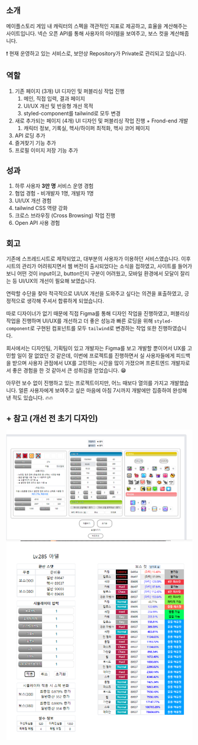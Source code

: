 ## 소개

메이플스토리 게임 내 캐릭터의 스펙을 객관적인 지표로 제공하고, 효율을 계산해주는 사이트입니다.
넥슨 오픈 API를 통해 사용자의 아이템을 보여주고, 보스 컷을 계산해줍니다.

❗️ 현재 운영하고 있는 서비스로, 보안상 Repository가 Private로 관리되고 있습니다.

## 역할

1. 기존 페이지 (3개) UI 디자인 및 퍼블리싱 작업 진행
   1. 메인, 직접 입력, 결과 페이지
   2. UI/UX 개선 및 반응형 개선 목적
   3. styled-component를 tailwind로 모두 변경
2. 새로 추가되는 페이지 (4개) UI 디자인 및 퍼블리싱 작업 진행 + Frond-end 개발
   1. 캐릭터 정보, 기록실, 헥사/하이퍼 최적화, 헥사 코어 페이지
3. API 로딩 추가
4. 즐겨찾기 기능 추가
5. 프로필 이미지 저장 기능 추가

## 성과

1. 하루 사용자 **3만 명** 서비스 운영 경험
2. 협업 경험 - 비개발자 1명, 개발자 1명
3. UI/UX 개선 경험
4. tailwind CSS 역량 강화
5. 크로스 브라우징 (Cross Browsing) 작업 진행
6. Open API 사용 경험

## 회고

기존에 스프레드시트로 제작되었고, 대부분의 사용자가 이용하던 서비스였습니다. 이후 시트의 관리가 어려워지면서 웹 버전이 출시되었다는 소식을 접하였고, 사이트를 들어가 보니 어떤 것이 input이고, button인지 구분이 어려웠고, 모바일 환경에서 모달이 잘리는 등 UI/UX의 개선이 필요해 보였습니다.

연락할 수단을 찾아 적극적으로 UI/UX 개선을 도와주고 싶다는 의견을 표출하였고, 긍정적으로 생각해 주셔서 합류하게 되었습니다.

따로 디자이너가 없기 때문에 직접 Figma를 통해 디자인 작업을 진행하였고, 퍼블리싱 작업을 진행하며 UI/UX를 개선하고 더 좋은 성능과 빠른 로딩을 위해 `styled-component`로 구현된 컴포넌트를 모두 `tailwind`로 변경하는 작업 또한 진행하였습니다.

회사에서는 디자인팀, 기획팀이 있고 개발자는 Figma를 보고 개발할 뿐이어서 UX를 고민할 일이 잘 없었던 것 같은데, 이번에 프로젝트를 진행하면서 실 사용자들에게 피드백을 받으며 사용자 관점에서 UX를 고민하는 시간을 많이 가졌으며 프론트엔드 개발자로서 좋은 경험을 한 것 같아서 큰 성취감을 얻었습니다. 😁

아무런 보수 없이 진행하고 있는 프로젝트이지만, 어느 때보다 열의를 가지고 개발했습니다. 얼른 사용자에게 보여주고 싶은 마음에 아침 7시까지 개발에만 집중하여 완성해 낸 적도 있습니다. 🔥🔥

## + 참고 (개선 전 초기 디자인)

![img](/assets/image/input_before.png)
![img](/assets/image/result_before.png)
